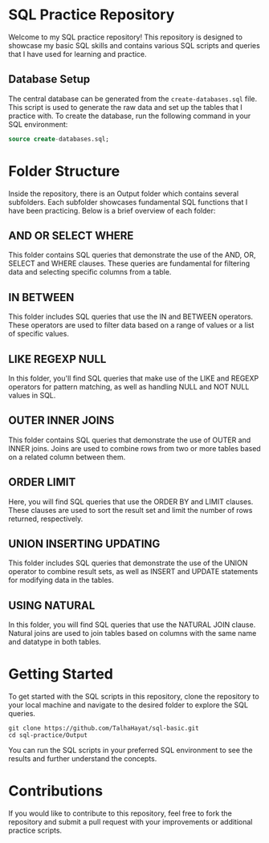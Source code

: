 # SQL Practice Repository

Welcome to my SQL practice repository! This repository is designed to showcase my basic SQL skills and contains various SQL scripts and queries that I have used for learning and practice.

## Database Setup

The central database can be generated from the `create-databases.sql` file. This script is used to generate the raw data and set up the tables that I practice with. To create the database, run the following command in your SQL environment:

```sql
source create-databases.sql;
```

# Folder Structure
Inside the repository, there is an Output folder which contains several subfolders. Each subfolder showcases fundamental SQL functions that I have been practicing. Below is a brief overview of each folder:

## AND OR SELECT WHERE
This folder contains SQL queries that demonstrate the use of the AND, OR, SELECT and WHERE clauses. These queries are fundamental for filtering data and selecting specific columns from a table.

## IN BETWEEN
This folder includes SQL queries that use the IN and BETWEEN operators. These operators are used to filter data based on a range of values or a list of specific values.

## LIKE REGEXP NULL
In this folder, you'll find SQL queries that make use of the LIKE and REGEXP operators for pattern matching, as well as handling NULL and NOT NULL values in SQL.

## OUTER INNER JOINS
This folder contains SQL queries that demonstrate the use of OUTER and INNER joins. Joins are used to combine rows from two or more tables based on a related column between them.

## ORDER LIMIT
Here, you will find SQL queries that use the ORDER BY and LIMIT clauses. These clauses are used to sort the result set and limit the number of rows returned, respectively.

## UNION INSERTING UPDATING
This folder includes SQL queries that demonstrate the use of the UNION operator to combine result sets, as well as INSERT and UPDATE statements for modifying data in the tables.

## USING NATURAL
In this folder, you will find SQL queries that use the NATURAL JOIN clause. Natural joins are used to join tables based on columns with the same name and datatype in both tables.

# Getting Started
To get started with the SQL scripts in this repository, clone the repository to your local machine and navigate to the desired folder to explore the SQL queries.

```
git clone https://github.com/TalhaHayat/sql-basic.git
cd sql-practice/Output
```

You can run the SQL scripts in your preferred SQL environment to see the results and further understand the concepts.

# Contributions
If you would like to contribute to this repository, feel free to fork the repository and submit a pull request with your improvements or additional practice scripts.
